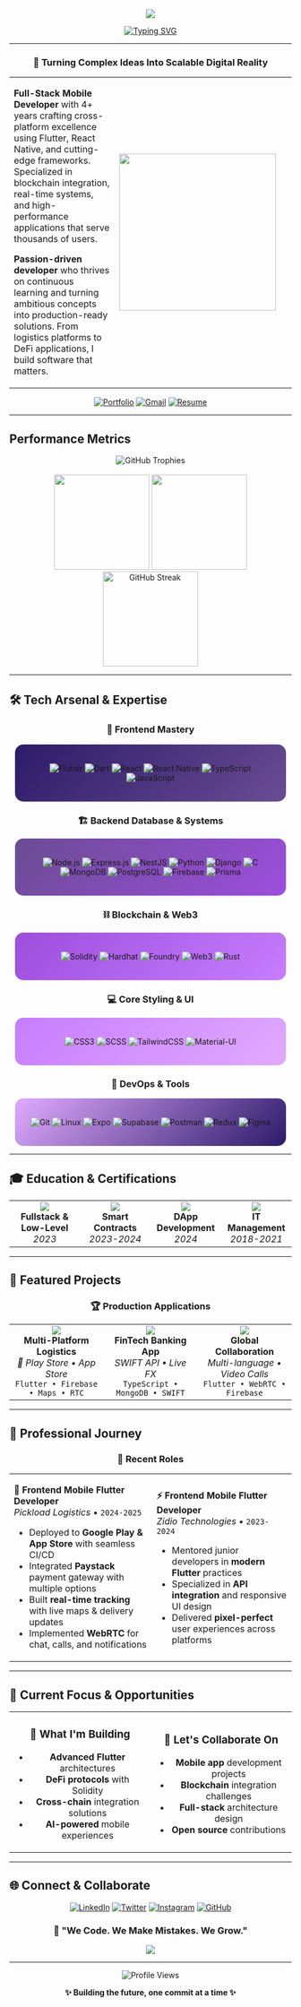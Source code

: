 <div align="center">
  <img src="https://capsule-render.vercel.app/api?type=waving&color=gradient&customColorList=12,20,24,25,27&height=280&section=header&text=Justice%20Andrew%20Chukwuweike&fontSize=45&fontColor=fff&animation=fadeIn&fontAlignY=38&desc=Fullstack%20Mobile%20Web%20%7C%20Blockchain%20SmartContracts%20%7C%20DeFi%20and%20DApps&descAlignY=51&descAlign=62"/>
</div>

<div align="center">
  
  [![Typing SVG](https://readme-typing-svg.herokuapp.com?font=Orbitron&size=24&duration=3000&pause=1000&color=9D4EDD&center=true&vCenter=true&width=600&lines=4%2B+Years+Mobile+Development;Smart+Contract+Integration+Expert;Cross-Platform+App+Architect;Blockchain+%26+Web3+Enthusiast;Always+Pushing+Tech+Boundaries)](https://git.io/typing-svg)
  
</div>

---

<div align="center">

### 🚀 **Turning Complex Ideas Into Scalable Digital Reality**

<table>
<tr>
<td>

**Full-Stack Mobile Developer** with 4+ years crafting cross-platform excellence using Flutter, React Native, and cutting-edge frameworks. Specialized in blockchain integration, real-time systems, and high-performance applications that serve thousands of users.

**Passion-driven developer** who thrives on continuous learning and turning ambitious concepts into production-ready solutions. From logistics platforms to DeFi applications, I build software that matters.

</td>
<td width="300">
<img src="https://user-images.githubusercontent.com/74038190/229223263-cf2e4b07-2615-4f87-9c38-e37600f8381a.gif" width="280"/>
</td>
</tr>
</table>

[![Portfolio](https://img.shields.io/badge/🌐_Portfolio-6A0DAD?style=for-the-badge&logoColor=white)](https://andrewcorp.netlify.app)
[![Gmail](https://img.shields.io/badge/📧_Email-9D4EDD?style=for-the-badge&logoColor=white)](mailto:chukwuweike.work@gmail.com)
[![Resume](https://img.shields.io/badge/📄_Resume-8B5A8C?style=for-the-badge&logoColor=white)](https://drive.google.com/file/d/1qusGCZxS8Lkhnk1GyFPz7_BA7LkRnLm0/view?usp=drivesdk)

</div>

---

## **Performance Metrics**

<div align="center">
  <img src="https://github-profile-trophy.vercel.app/?username=unawarexi&theme=discord&row=1&column=7&margin-w=10&margin-h=10&no-bg=true" alt="GitHub Trophies"/>
</div>

<br/>

<div align="center">
  <img height="170em" src="https://github-readme-stats.vercel.app/api?username=unawarexi&show_icons=true&theme=midnight-purple&include_all_commits=true&count_private=true&border_radius=15&bg_color=0D1117&title_color=9D4EDD&icon_color=C77DFF&text_color=E0E6ED&border_color=6A4C93"/>
  <img height="170em" src="https://github-readme-stats.vercel.app/api/top-langs/?username=unawarexi&layout=compact&langs_count=10&theme=midnight-purple&border_radius=15&bg_color=0D1117&title_color=9D4EDD&text_color=E0E6ED&border_color=6A4C93"/>
  <img height="170em" src="https://github-readme-streak-stats.herokuapp.com/?user=unawarexi&theme=midnight-purple&background=0D1117&ring=9D4EDD&fire=C77DFF&currStreakLabel=E0E6ED&border_radius=15" alt="GitHub Streak"/>
</div>

---


## 🛠️ **Tech Arsenal & Expertise**

<div align="center">

### 🎨 **Frontend Mastery**
<div style="background: linear-gradient(135deg, #2D1B69 0%, #6A4C93 100%); border-radius: 15px; padding: 20px; margin: 10px;">

![Flutter](https://img.shields.io/badge/Flutter-02569B?style=for-the-badge&logo=flutter&logoColor=white&labelColor=2D1B69)
![Dart](https://img.shields.io/badge/Dart-0175C2?style=for-the-badge&logo=dart&logoColor=white&labelColor=2D1B69)
![React](https://img.shields.io/badge/React-20232A?style=for-the-badge&logo=react&logoColor=61DAFB&labelColor=2D1B69)
![React Native](https://img.shields.io/badge/React_Native-20232A?style=for-the-badge&logo=react&logoColor=61DAFB&labelColor=2D1B69)
![TypeScript](https://img.shields.io/badge/TypeScript-007ACC?style=for-the-badge&logo=typescript&logoColor=white&labelColor=2D1B69)
![JavaScript](https://img.shields.io/badge/JavaScript-F7DF1E?style=for-the-badge&logo=javascript&logoColor=black&labelColor=2D1B69)

</div>

### 🏗️ **Backend Database & Systems**
<div style="background: linear-gradient(135deg, #6A4C93 0%, #9D4EDD 100%); border-radius: 15px; padding: 20px; margin: 10px;">

![Node.js](https://img.shields.io/badge/Node.js-43853D?style=for-the-badge&logo=node.js&logoColor=white&labelColor=6A4C93)
![Express.js](https://img.shields.io/badge/Express.js-404D59?style=for-the-badge&logo=express&logoColor=white&labelColor=6A4C93)
![NestJS](https://img.shields.io/badge/NestJS-E0234E?style=for-the-badge&logo=nestjs&logoColor=white&labelColor=6A4C93)
![Python](https://img.shields.io/badge/Python-3776AB?style=for-the-badge&logo=python&logoColor=white)
![Django](https://img.shields.io/badge/Django-092E20?style=for-the-badge&logo=django&logoColor=white)
![C](https://img.shields.io/badge/C-00599C?style=for-the-badge&logo=c&logoColor=white&labelColor=C77DFF)
![MongoDB](https://img.shields.io/badge/MongoDB-4EA94B?style=for-the-badge&logo=mongodb&logoColor=white&labelColor=6A4C93)
![PostgreSQL](https://img.shields.io/badge/PostgreSQL-316192?style=for-the-badge&logo=postgresql&logoColor=white&labelColor=6A4C93)
![Firebase](https://img.shields.io/badge/Firebase-039BE5?style=for-the-badge&logo=Firebase&logoColor=white&labelColor=6A4C93)
![Prisma](https://img.shields.io/badge/Prisma-2D3748?style=for-the-badge&logo=prisma&logoColor=white)


</div>

### ⛓️ **Blockchain & Web3**
<div style="background: linear-gradient(135deg, #9D4EDD 0%, #C77DFF 100%); border-radius: 15px; padding: 20px; margin: 10px;">

![Solidity](https://img.shields.io/badge/Solidity-363636?style=for-the-badge&logo=solidity&logoColor=white&labelColor=9D4EDD)
![Hardhat](https://img.shields.io/badge/Hardhat-FFF100?style=for-the-badge&logo=hardhat&logoColor=black&labelColor=9D4EDD)
![Foundry](https://img.shields.io/badge/Foundry-1E1E1E?style=for-the-badge&logoColor=white&labelColor=9D4EDD)
![Web3](https://img.shields.io/badge/Web3-F16822?style=for-the-badge&logo=web3.js&logoColor=white&labelColor=9D4EDD)
![Rust](https://img.shields.io/badge/Rust-000000?style=for-the-badge&logo=rust&logoColor=white&labelColor=C77DFF)

</div>

### 💻 **Core Styling & UI**
<div style="background: linear-gradient(135deg, #C77DFF 0%, #E0AAFF 100%); border-radius: 15px; padding: 20px; margin: 10px;">

![CSS3](https://img.shields.io/badge/CSS3-1572B6?style=for-the-badge&logo=css3&logoColor=white&labelColor=C77DFF)
![SCSS](https://img.shields.io/badge/SCSS-CC6699?style=for-the-badge&logo=sass&logoColor=white&labelColor=C77DFF)
![TailwindCSS](https://img.shields.io/badge/Tailwind_CSS-38B2AC?style=for-the-badge&logo=tailwind-css&logoColor=white&labelColor=C77DFF)
![Material-UI](https://img.shields.io/badge/MUI-0081CB?style=for-the-badge&logo=material-ui&logoColor=white&labelColor=C77DFF)

</div>

### 🔧 **DevOps & Tools**
<div style="background: linear-gradient(135deg, #E0AAFF 0%, #2D1B69 100%); border-radius: 15px; padding: 20px; margin: 10px;">

![Git](https://img.shields.io/badge/Git-F05032?style=for-the-badge&logo=git&logoColor=white&labelColor=E0AAFF)
![Linux](https://img.shields.io/badge/Linux-FCC624?style=for-the-badge&logo=linux&logoColor=black&labelColor=E0AAFF)
![Expo](https://img.shields.io/badge/Expo-000020?style=for-the-badge&logo=expo&logoColor=white&labelColor=E0AAFF)
![Supabase](https://img.shields.io/badge/Supabase-3ECF8E?style=for-the-badge&logo=supabase&logoColor=white&labelColor=E0AAFF)
![Postman](https://img.shields.io/badge/Postman-FF6C37?style=for-the-badge&logo=postman&logoColor=white)
![Redux](https://img.shields.io/badge/Redux-593D88?style=for-the-badge&logo=redux&logoColor=white&labelColor=E0AAFF)
![Figma](https://img.shields.io/badge/Figma-F24E1E?style=for-the-badge&logo=figma&logoColor=white)

</div>

</div>

---

## 🎓 **Education & Certifications**

<table width="100%">
<tr>
<td width="25%" align="center">
<img src="https://img.shields.io/badge/ALX_Africa-Software_Engineering-FF6B35?style=for-the-badge&logoColor=white" />
<br><strong>Fullstack & Low-Level</strong>
<br><em>2023</em>
</td>
<td width="25%" align="center">
<img src="https://img.shields.io/badge/Cyfrin_Updraft-Web3_Blockchain-6366F1?style=for-the-badge&logoColor=white" />
<br><strong>Smart Contracts</strong>
<br><em>2023-2024</em>
</td>
<td width="25%" align="center">
<img src="https://img.shields.io/badge/Alchemy-Ethereum_Development-4F46E5?style=for-the-badge&logoColor=white" />
<br><strong>DApp Development</strong>
<br><em>2024</em>
</td>
<td width="25%" align="center">
<img src="https://img.shields.io/badge/UNIDEL-Network_Administration-059669?style=for-the-badge&logoColor=white" />
<br><strong>IT Management</strong>
<br><em>2018-2021</em>
</td>
</tr>
</table>

---

## 🚀 **Featured Projects**

<div align="center">

### 🏆 **Production Applications**

<table>
<tr>
<td width="33%" align="center">
<img src="https://img.shields.io/badge/Flutter-Pickload_Logistics-02569B?style=for-the-badge&logo=flutter&logoColor=white"/>
<br>
<strong>Multi-Platform Logistics</strong>
<br>
<em>📱 Play Store • App Store</em>
<br>
<code>Flutter • Firebase • Maps • RTC</code>
</td>
<td width="33%" align="center">
<img src="https://img.shields.io/badge/React_Native-Access_Banking-20232A?style=for-the-badge&logo=react&logoColor=61DAFB"/>
<br>
<strong>FinTech Banking App</strong>
<br>
<em>SWIFT API • Live FX</em>
<br>
<code>TypeScript • MongoDB • SWIFT</code>
</td>
<td width="33%" align="center">
<img src="https://img.shields.io/badge/Flutter-Team_Workspace-02569B?style=for-the-badge&logo=flutter&logoColor=white"/>
<br>
<strong>Global Collaboration</strong>
<br>
<em>Multi-language • Video Calls</em>
<br>
<code>Flutter • WebRTC • Firebase</code>
</td>
</tr>
</table>

</div>

---

## 💼 **Professional Journey**

<div align="center">

### 🌟 **Recent Roles**

<table width="100%">
<tr>
<td>

**🚀 Frontend Mobile Flutter Developer**  
*Pickload Logistics* • `2024-2025`
- Deployed to **Google Play & App Store** with seamless CI/CD
- Integrated **Paystack** payment gateway with multiple options
- Built **real-time tracking** with live maps & delivery updates
- Implemented **WebRTC** for chat, calls, and notifications

</td>
<td>

**⚡ Frontend Mobile Flutter Developer**  
*Zidio Technologies* • `2023-2024`
- Mentored junior developers in **modern Flutter** practices
- Specialized in **API integration** and responsive UI design
- Delivered **pixel-perfect** user experiences across platforms

</td>
</tr>
</table>

</div>

---

## 🎯 **Current Focus & Opportunities**

<div align="center">

<table>
<tr>
<td width="50%" align="center">

### 🌱 **What I'm Building**
- **Advanced Flutter** architectures
- **DeFi protocols** with Solidity
- **Cross-chain** integration solutions
- **AI-powered** mobile experiences

</td>
<td width="50%" align="center">

### 🤝 **Let's Collaborate On**
- **Mobile app** development projects
- **Blockchain** integration challenges  
- **Full-stack** architecture design
- **Open source** contributions

</td>
</tr>
</table>

</div>

---

## 🌐 **Connect & Collaborate**

<div align="center">
  
[![LinkedIn](https://img.shields.io/badge/LinkedIn-0077B5?style=for-the-badge&logo=linkedin&logoColor=white&labelColor=2D1B69)](https://linkedin.com/in/andrew-j-chukwuweike-se)
[![Twitter](https://img.shields.io/badge/Twitter-1DA1F2?style=for-the-badge&logo=twitter&logoColor=white&labelColor=6A4C93)](https://twitter.com/d_unaware)
[![Instagram](https://img.shields.io/badge/Instagram-E4405F?style=for-the-badge&logo=instagram&logoColor=white&labelColor=9D4EDD)](https://instagram.com/the_andrewscorp)
[![GitHub](https://img.shields.io/badge/GitHub-100000?style=for-the-badge&logo=github&logoColor=white&labelColor=C77DFF)](https://github.com/unawarexi)

</div>


<div align="center">
  
### 💜 **"We Code. We Make Mistakes. We Grow."**


<img src="https://capsule-render.vercel.app/api?type=waving&color=gradient&customColorList=12,20,24,25,27&height=100&section=footer"/>

</div>

---

<div align="center">
  <img src="https://komarev.com/ghpvc/?username=unawarexi&label=Profile%20Views&color=9D4EDD&style=for-the-badge" alt="Profile Views" />
  
  **✨ Building the future, one commit at a time ✨**
</div>
